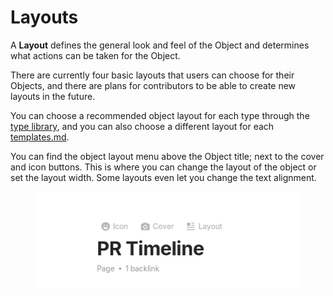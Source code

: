 # Layouts

A **Layout** defines the general look and feel of the Object and determines what actions can be taken for the Object.

There are currently four basic layouts that users can choose for their Objects, and there are plans for contributors to be able to create new layouts in the future.

You can choose a recommended object layout for each type through the [type library](../anytype-library/#type-library), and you can also choose a different layout for each [templates.md](templates.md "mention").

You can find the object layout menu above the Object title; next to the cover and icon buttons. This is where you can change the layout of the object or set the layout width. Some layouts even let you change the text alignment.

<figure><img src="../../.gitbook/assets/image (70).png" alt=""><figcaption></figcaption></figure>
